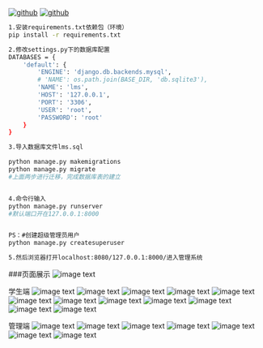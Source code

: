 [![github](https://img.shields.io/badge/language-Django-yellow.svg)]()
[![github](https://img.shields.io/badge/build-Python-green.svg)]()


```bash
1.安装requirements.txt依赖包（环境）
pip install -r requirements.txt

2.修改settings.py下的数据库配置
DATABASES = {
    'default': {
        'ENGINE': 'django.db.backends.mysql',
        # 'NAME': os.path.join(BASE_DIR, 'db.sqlite3'),
        'NAME': 'lms',
        'HOST': '127.0.0.1',
        'PORT': '3306',
        'USER': 'root',
        'PASSWORD': 'root'
    }
}

3.导入数据库文件lms.sql

python manage.py makemigrations
python manage.py migrate
#上面两步进行迁移，完成数据库表的建立


4.命令行输入
python manage.py runserver
#默认端口开在127.0.0.1:8000


PS：#创建超级管理员用户
python manage.py createsuperuser

5.然后浏览器打开localhost:8080/127.0.0.1:8000/进入管理系统

```


###页面展示
![image text](https://gitee.com/zcystart/chemlab/raw/master/lms/static/lms/example/pic/loginOfAll.jpg)

学生端
![image text](https://gitee.com/zcystart/chemlab/raw/master/lms/static/lms/example/pic/login.jpg)
![image text](https://gitee.com/zcystart/chemlab/raw/master/lms/static/lms/example/pic/about.jpg)
![image text](https://gitee.com/zcystart/chemlab/raw/master/lms/static/lms/example/pic/detail.jpg)
![image text](https://gitee.com/zcystart/chemlab/raw/master/lms/static/lms/example/pic/index.jpg)
![image text](https://gitee.com/zcystart/chemlab/raw/master/lms/static/lms/example/pic/lab.jpg)
![image text](https://gitee.com/zcystart/chemlab/raw/master/lms/static/lms/example/pic/register.jpg)
![image text](https://gitee.com/zcystart/chemlab/raw/master/lms/static/lms/example/pic/search.jpg)
![image text](https://gitee.com/zcystart/chemlab/raw/master/lms/static/lms/example/pic/userCentre.jpg)
![image text](https://gitee.com/zcystart/chemlab/raw/master/lms/static/lms/example/pic/usr_info.jpg)
![image text](https://gitee.com/zcystart/chemlab/raw/master/lms/static/lms/example/pic/borrow.jpg)
![image text](https://gitee.com/zcystart/chemlab/raw/master/lms/static/lms/example/pic/borrowHistory.jpg)
![image text](https://gitee.com/zcystart/chemlab/raw/master/lms/static/lms/example/pic/changePass.jpg)

管理端
![image text](https://gitee.com/zcystart/chemlab/raw/master/lms/static/lms/example/pic/adminlogin.jpg)
![image text](https://gitee.com/zcystart/chemlab/raw/master/lms/static/lms/example/pic/adminindex.jpg)
![image text](https://gitee.com/zcystart/chemlab/raw/master/lms/static/lms/example/pic/chart1.jpg)
![image text](https://gitee.com/zcystart/chemlab/raw/master/lms/static/lms/example/pic/chart2.jpg)
![image text](https://gitee.com/zcystart/chemlab/raw/master/lms/static/lms/example/pic/daochu.jpg)
![image text](https://gitee.com/zcystart/chemlab/raw/master/lms/static/lms/example/pic/bo.jpg)
![image text](https://gitee.com/zcystart/chemlab/raw/master/lms/static/lms/example/pic/predict.jpg)


